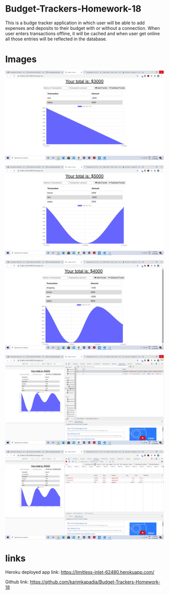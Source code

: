 # Budget-Trackers-Homework-18
This is a budge tracker application in which user will be able to add expenses and deposits to their budget with or without a connection. When  user enters transactions offline, it will be  cached and when user get online all those entries will be reflected in the database.

# Images 
![index](./images/index.png)

![Add online](./images/onlineAddfund.png)

![Subtract online](./images/onlineSubtractfund.png)

![Offline Entries](./images/offlineEntries.png)

![Online update](./images/onlineUpdate.png)


# links
Heroku deployed app link: https://limitless-inlet-62480.herokuapp.com/

Github link: https://github.com/karimkapadia/Budget-Trackers-Homework-18
